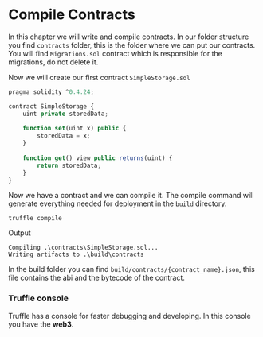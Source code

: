 # Compile Contracts
In this chapter we will write and compile contracts. In our folder structure you find `contracts` folder, this is the folder where we can put our contracts. You will find `Migrations.sol` contract which is responsible for the migrations, do not delete it. 

Now we will create our first contract `SimpleStorage.sol`
```js
pragma solidity ^0.4.24;

contract SimpleStorage {
    uint private storedData;
    
    function set(uint x) public {
        storedData = x;
    }
    
    function get() view public returns(uint) {
        return storedData;
    }
}
```

Now we have a contract and we can compile it. The compile command will generate everything needed for deployment in the `build` directory.
```
truffle compile
```
Output
```
Compiling .\contracts\SimpleStorage.sol...
Writing artifacts to .\build\contracts
```
In the build folder you can find `build/contracts/{contract_name}.json`, this file contains the abi and the bytecode of the contract.

### Truffle console
Truffle has a console for faster debugging and developing. In this console you have the **web3**.

